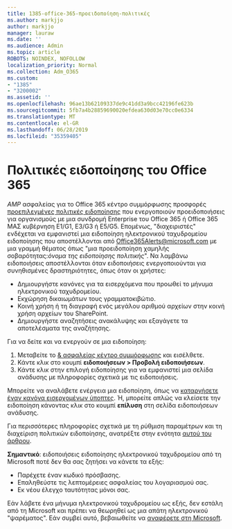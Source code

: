 ```yaml
---
title: 1385-office-365-προειδοποίηση-πολιτικές
ms.author: markjjo
author: markjjo
manager: lauraw
ms.date: ''
ms.audience: Admin
ms.topic: article
ROBOTS: NOINDEX, NOFOLLOW
localization_priority: Normal
ms.collection: Adm_O365
ms.custom:
- "1385"
- "3200002"
ms.assetid: ''
ms.openlocfilehash: 96ae13b62109337de9c41dd3a9bcc42196fe623b
ms.sourcegitcommit: 5fb7a4b28859690020efdea630d03e70cc0e6334
ms.translationtype: MT
ms.contentlocale: el-GR
ms.lasthandoff: 06/28/2019
ms.locfileid: "35359405"
---
```

# <a name="office-365-alert-policies"></a>Πολιτικές ειδοποίησης του Office 365

_AMP_ ασφαλείας για το Office 365 κέντρο συμμόρφωσης προσφορές [προεπιλεγμένες πολιτικές ειδοποίησης](https://docs.microsoft.com/office365/securitycompliance/alert-policies#default-alert-policies) που ενεργοποιούν προειδοποιήσεις για οργανισμούς με μια συνδρομή Enterprise του Office 365 ή Office 365 ΜΑΣ κυβέρνηση E1/G1, E3/G3 ή E5/G5. Επομένως, "διαχειριστές" ενδέχεται να εμφανιστεί μια ειδοποίηση ηλεκτρονικού ταχυδρομείου ειδοποίησης που αποστέλλονται από Office365Alerts@microsoft.com με μια γραμμή θέματος όπως "μια προειδοποίηση χαμηλής σοβαρότητας:*όνομα της ειδοποίησης πολιτικής*". Να λαμβάνω ειδοποιήσεις αποστέλλονται όταν ειδοποιήσεις ενεργοποιούνται για συνηθισμένες δραστηριότητες, όπως όταν οι χρήστες:

- Δημιουργήστε κανόνες για τα εισερχόμενα που προωθεί το μήνυμα ηλεκτρονικού ταχυδρομείου.
- Εκχώρηση δικαιωμάτων τους γραμματοκιβώτιο.
- Κοινή χρήση ή τη διαγραφή ενός μεγάλου αριθμού αρχείων στην κοινή χρήση αρχείων του SharePoint.
- Δημιουργήστε αναζητήσεις ανακάλυψης και εξαγάγετε τα αποτελέσματα της αναζήτησης.

Για να δείτε και να ενεργούν σε μια ειδοποίηση:

1. Μεταβείτε το [& ασφαλείας κέντρο συμμόρφωσης](https://protection.office.com) και εισέλθετε.
2. Κάντε κλικ στο κουμπί **ειδοποιήσεων > Προβολή ειδοποιήσεων**.
3. Κάντε κλικ στην επιλογή ειδοποίησης για να εμφανιστεί μια σελίδα ανάδυσης με πληροφορίες σχετικά με τις ειδοποιήσεις.

Μπορείτε να αναλάβετε ενέργεια μια ειδοποίηση, όπως να [καταργήσετε έναν κανόνα εισερχομένων ύποπτες](https://docs.microsoft.com/office365/securitycompliance/responding-to-a-compromised-email-account). Ή, μπορείτε απλώς να κλείσετε την ειδοποίηση κάνοντας κλικ στο κουμπί **επίλυση** στη σελίδα ειδοποιήσεων ανάδυσης.

Για περισσότερες πληροφορίες σχετικά με τη ρύθμιση παραμέτρων και τη διαχείριση πολιτικών ειδοποίησης, ανατρέξτε στην ενότητα [αυτού του άρθρου](https://docs.microsoft.com/office365/securitycompliance/alert-policies).

**Σημαντικό**: ειδοποιήσεις ειδοποίησης ηλεκτρονικού ταχυδρομείου από τη Microsoft ποτέ δεν θα σας ζητήσει να κάνετε τα εξής:

- Παρέχετε έναν κωδικό πρόσβασης.
- Επαληθεύστε τις λεπτομέρειες ασφαλείας του λογαριασμού σας.
- Εκ νέου έλεγχο ταυτότητας μόνοι σας.

Εάν λάβετε ένα μήνυμα ηλεκτρονικού ταχυδρομείου ως εξής, δεν εστάλη από τη Microsoft και πρέπει να θεωρηθεί ως μια απάτη ηλεκτρονικού "ψαρέματος". Εάν συμβεί αυτό, βεβαιωθείτε να [αναφέρετε στη Microsoft](https://docs.microsoft.com/office365/SecurityCompliance/report-junk-email-and-phishing-scams-in-outlook-on-the-web-eop).